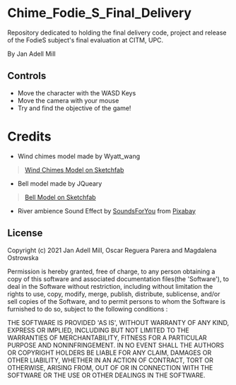 # Chime_Fodie_S_Final_Delivery
Repository dedicated to holding the final delivery code, project and release of the FodieS subject's final evaluation at CITM, UPC. 

By Jan Adell Mill

## Controls
* Move the character with the WASD Keys
* Move the camera with your mouse
* Try and find the objective of the game!

# Credits
* Wind chimes model made by Wyatt_wang
 > [Wind Chimes Model on Sketchfab](https://sketchfab.com/3d-models/wind-chimes-bell-52d024107eb04624b5cbc6d909831880)
* Bell model made by JQueary
 > [Bell Model on Sketchfab](https://sketchfab.com/3d-models/bell-897bc8230df54a1cad474492771880d8)

* River ambience Sound Effect by <a href="https://pixabay.com/es/users/soundsforyou-4861230/?utm_source=link-attribution&utm_medium=referral&utm_campaign=music&utm_content=125071">SoundsForYou</a> from <a href="https://pixabay.com//?utm_source=link-attribution&utm_medium=referral&utm_campaign=music&utm_content=125071">Pixabay</a>

## License

Copyright (c) 2021 Jan Adell Mill, Oscar Reguera Parera and Magdalena Ostrowska

Permission is hereby granted, free of charge, to any person obtaining a copy of this software and associated documentation files(the 'Software'), to deal in the Software without restriction, including without limitation the rights to use, copy, modify, merge, publish, distribute, sublicense, and/or sell copies of the Software, and to permit persons to whom the Software is furnished to do so, subject to the following conditions :

THE SOFTWARE IS PROVIDED 'AS IS', WITHOUT WARRANTY OF ANY KIND, EXPRESS OR IMPLIED, INCLUDING BUT NOT LIMITED TO THE WARRANTIES OF MERCHANTABILITY, FITNESS FOR A PARTICULAR PURPOSE AND NONINFRINGEMENT. IN NO EVENT SHALL THE AUTHORS OR COPYRIGHT HOLDERS BE LIABLE FOR ANY CLAIM, DAMAGES OR OTHER LIABILITY, WHETHER IN AN ACTION OF CONTRACT, TORT OR OTHERWISE, ARISING FROM, OUT OF OR IN CONNECTION WITH THE SOFTWARE OR THE USE OR OTHER DEALINGS IN THE SOFTWARE.
